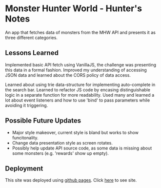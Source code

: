 # Monster Hunter World - Hunter's Notes

An app that fetches data of monsters from the MHW API and presents it as three different categories.

## Lessons Learned

Implemented basic API fetch using VanillaJS, the challenge was presenting this data in a formal fashion. Improved my understanding of accessing JSON data and learned about the CORS policy of data access.

Learned about using trie data-structure for implementing auto-complete in the search bar. Learned to refactor JS code by encasing distinguishable logic in a separate function for more readability. Used many and learned a lot about event listeners and how to use 'bind' to pass parameters while avoiding it triggering.

## Possible Future Updates

* Major style makeover, current style is bland but works to show funcitonality.
* Change data presentation style as screen rotates.
* Possibly help update API source code, as some data is missing about some monsters (e.g. 'rewards' show up empty).

## Deployment

This site was deployed using [github pages](https://pages.github.com/). Click [here](https://khaledajaj2026.github.io/mhw-notebook/) to see site.
